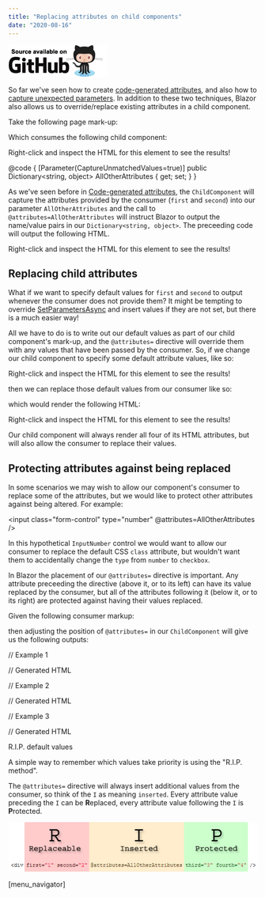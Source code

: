 ```yaml
---
title: "Replacing attributes on child components"
date: "2020-08-16"
---
```


[![](images/SourceLink-e1567978928628.png)](https://github.com/mrpmorris/blazor-university/tree/master/src/Components/ReplacingChildAttributes)

So far we've seen how to create [code-generated attributes](https://blazor-university.com/components/code-generated-html-attributes/), and also how to [capture unexpected parameters](https://blazor-university.com/components/capturing-unexpected-parameters/). In addition to these two techniques, Blazor also allows us to override/replace existing attributes in a child component.

Take the following page mark-up:

<ChildComponent first="consumer-value-1" second="consumer-value-2" />

Which consumes the following child component:

<div @attributes=AllOtherAttributes>
	Right-click and inspect the HTML for this element to see the results!
</div>

@code
{
  \[Parameter(CaptureUnmatchedValues=true)\]
  public Dictionary<string, object> AllOtherAttributes { get; set; }
}

As we've seen before in [Code-generated attributes](https://blazor-university.com/components/code-generated-html-attributes/), the `ChildComponent` will capture the attributes provided by the consumer (`first` and `second`) into our parameter `AllOtherAttributes` and the call to `@attributes=AllOtherAttributes` will instruct Blazor to output the name/value pairs in our `Dictionary<string, object>`. The preceeding code will output the following HTML.

<div first="consumer-value-1" second="consumer-value-2">
	Right-click and inspect the HTML for this element to see the results!
</div>

## Replacing child attributes

What if we want to specify default values for `first` and `second` to output whenever the consumer does not provide them? It might be tempting to override [SetParametersAsync](https://blazor-university.com/components/component-lifecycles/) and insert values if they are not set, but there is a much easier way!

All we have to do is to write out our default values as part of our child component's mark-up, and the `@attributes=` directive will override them with any values that have been passed by the consumer. So, if we change our child component to specify some default attribute values, like so:

<div first="1" second="2" third="3" fourth="4"  @attributes=AllOtherAttributes>
	Right-click and inspect the HTML for this element to see the results!
</div>

then we can replace those default values from our consumer like so:

<ChildComponent first="consumer-value-1" second="consumer-value-2" />

which would render the following HTML:

<div first="consumer-value-1" second="consumer-value-2" third="3" fourth="4">
	Right-click and inspect the HTML for this element to see the results!
</div>

Our child component will always render all four of its HTML attributes, but will also allow the consumer to replace their values.

## Protecting attributes against being replaced

In some scenarios we may wish to allow our component's consumer to replace some of the attributes, but we would like to protect other attributes against being altered. For example:

<input class="form-control" type="number" @attributes=AllOtherAttributes />

In this hypothetical `InputNumber` control we would want to allow our consumer to replace the default CSS `class` attribute, but wouldn't want them to accidentally change the `type` from `number` to `checkbox`.

In Blazor the placement of our `@attributes=` directive is important. Any attribute preceeding the directive (above it, or to its left) can have its value replaced by the consumer, but all of the attributes following it (below it, or to its right) are protected against having their values replaced.

Given the following consumer markup:

<ChildComponent
	first="consumer-value-1"
	second="consumer-value-2"
	inserted="consumer-inserted-value" />

then adjusting the position of `@attributes=` in our `ChildComponent` will give us the following outputs:

// Example 1
<div
	@attributes=AllOtherAttributes
	first="1"
	second="2" />

// Generated HTML
<div
	inserted="consumer-inserted-value
	first="1"
	second="2" />

// Example 2
<div
	first="1"
	@attributes=AllOtherAttributes
	second="2" />

// Generated HTML
<div
	first="consumer-value-1"
	inserted="consumer-inserted-value
	second="2" />

// Example 3
<div
	first="1"
	second="2"
	@attributes=AllOtherAttributes />

// Generated HTML
<div
	first="consumer-value-1"
	second="consumer-value-2"
	inserted="consumer-inserted-value />

## R.I.P. default values

A simple way to remember which values take priority is using the "R.I.P. method".

The `@attributes=` directive will always insert additional values from the consumer, so think of the `I` as meaning `inserted`. Every attribute value preceding the `I` can be **R**eplaced, every attribute value following the `I` is **P**rotected.

<div first="1" second="2" @attributes=AllOtherAttributes third="3" fourth="4" />

![](images/RIP.jpg)

\[menu\_navigator\]
